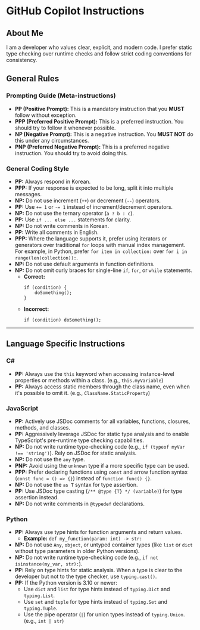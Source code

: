 # GitHub Copilot Instructions

## About Me

I am a developer who values clear, explicit, and modern code. I prefer static type checking over runtime checks and follow strict coding conventions for consistency.

## General Rules

### Prompting Guide (Meta-instructions)

- **PP (Positive Prompt):** This is a mandatory instruction that you **MUST** follow without exception.
- **PPP (Preferred Positive Prompt):** This is a preferred instruction. You should try to follow it whenever possible.
- **NP (Negative Prompt):** This is a negative instruction. You **MUST NOT** do this under any circumstances.
- **PNP (Preferred Negative Prompt):** This is a preferred negative instruction. You should try to avoid doing this.

### General Coding Style

- **PP:** Always respond in Korean.
- **PPP:** If your response is expected to be long, split it into multiple messages.
- **NP:** Do not use increment (`++`) or decrement (`--`) operators.
- **PP:** Use `+= 1` or `-= 1` instead of increment/decrement operators.
- **NP:** Do not use the ternary operator (`a ? b : c`).
- **PP:** Use `if ... else ...` statements for clarity.
- **NP:** Do not write comments in Korean.
- **PP:** Write all comments in English.
- **PPP:** Where the language supports it, prefer using iterators or generators over traditional `for` loops with manual index management. For example, in Python, prefer `for item in collection:` over `for i in range(len(collection)):`.
- **NP:** Do not use default arguments in function definitions.
- **NP:** Do not omit curly braces for single-line `if`, `for`, or `while` statements.
  - **Correct:**
    ```
    if (condition) {
        doSomething();
    }
    ```
  - **Incorrect:**
    ```
    if (condition) doSomething();
    ```

---

## Language Specific Instructions

### C#

- **PP:** Always use the `this` keyword when accessing instance-level properties or methods within a class. (e.g., `this.myVariable`)
- **PP:** Always access static members through the class name, even when it's possible to omit it. (e.g., `ClassName.StaticProperty`)

### JavaScript

- **PP:** Actively use JSDoc comments for all variables, functions, closures, methods, and classes.
- **PP:** Aggressively leverage JSDoc for static type analysis and to enable TypeScript's pre-runtime type checking capabilities.
- **NP:** Do not write runtime type-checking code (e.g., `if (typeof myVar !== 'string')`). Rely on JSDoc for static analysis.
- **NP:** Do not use the `any` type.
- **PNP:** Avoid using the `unknown` type if a more specific type can be used.
- **PPP:** Prefer declaring functions using `const` and arrow function syntax (`const func = () => {}`) instead of `function func() {}`.
- **NP:** Do not use the `as T` syntax for type assertion.
- **PP:** Use JSDoc type casting (`/** @type {T} */ (variable)`) for type assertion instead.
- **NP:** Do not write comments in `@typedef` declarations.

### Python

- **PP:** Always use type hints for function arguments and return values.
  - **Example:** `def my_function(param: int) -> str:`
- **NP:** Do not use `Any`, `object`, or untyped container types (like `list` or `dict` without type parameters in older Python versions).
- **NP:** Do not write runtime type-checking code (e.g., `if not isinstance(my_var, str):`).
- **PP:** Rely on type hints for static analysis. When a type is clear to the developer but not to the type checker, use `typing.cast()`.
- **PP:** If the Python version is 3.10 or newer:
  - Use `dict` and `list` for type hints instead of `typing.Dict` and `typing.List`.
  - Use `set` and `tuple` for type hints instead of `typing.Set` and `typing.Tuple`.
  - Use the pipe operator (`|`) for union types instead of `typing.Union`. (e.g., `int | str`)